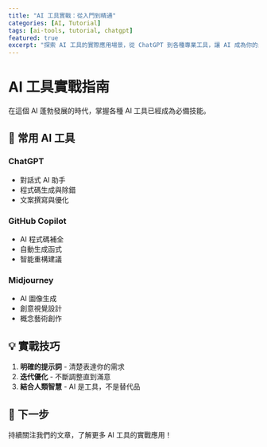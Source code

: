 ```yaml
---
title: "AI 工具實戰：從入門到精通"
categories: [AI, Tutorial]
tags: [ai-tools, tutorial, chatgpt]
featured: true
excerpt: "探索 AI 工具的實際應用場景，從 ChatGPT 到各種專業工具，讓 AI 成為你的最佳助手。"
---
```


# AI 工具實戰指南

在這個 AI 蓬勃發展的時代，掌握各種 AI 工具已經成為必備技能。

## 🤖 常用 AI 工具

### ChatGPT
- 對話式 AI 助手
- 程式碼生成與除錯
- 文案撰寫與優化

### GitHub Copilot
- AI 程式碼補全
- 自動生成函式
- 智能重構建議

### Midjourney
- AI 圖像生成
- 創意視覺設計
- 概念藝術創作

## 💡 實戰技巧

1. **明確的提示詞** - 清楚表達你的需求
2. **迭代優化** - 不斷調整直到滿意
3. **結合人類智慧** - AI 是工具，不是替代品

## 🎯 下一步

持續關注我們的文章，了解更多 AI 工具的實戰應用！
